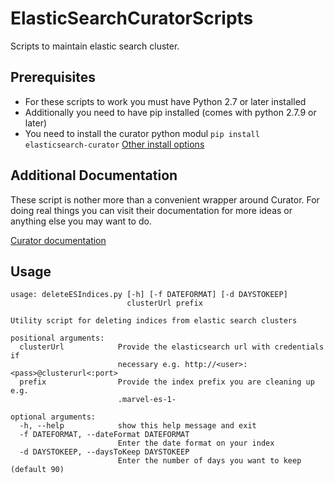 # ElasticSearchCuratorScripts
Scripts to maintain elastic search cluster.

## Prerequisites
* For these scripts to work you must have Python 2.7 or later installed
* Additionally you need to have pip installed (comes with python 2.7.9 or later)
* You need to install the curator python modul `pip install elasticsearch-curator` [Other install options](https://www.elastic.co/guide/en/elasticsearch/client/curator/4.0/installation.html)

## Additional Documentation
These script is nother more than a convenient wrapper around Curator. For doing real things you can visit their documentation for more ideas or anything else you may want to do.

[Curator documentation](http://curator.readthedocs.io/en/4.0/)

## Usage

```
usage: deleteESIndices.py [-h] [-f DATEFORMAT] [-d DAYSTOKEEP]
                          clusterUrl prefix

Utility script for deleting indices from elastic search clusters

positional arguments:
  clusterUrl            Provide the elasticsearch url with credentials if
                        necessary e.g. http://<user>:<pass>@clusterurl<:port>
  prefix                Provide the index prefix you are cleaning up e.g.
                        .marvel-es-1-

optional arguments:
  -h, --help            show this help message and exit
  -f DATEFORMAT, --dateFormat DATEFORMAT
                        Enter the date format on your index
  -d DAYSTOKEEP, --daysToKeep DAYSTOKEEP
                        Enter the number of days you want to keep (default 90)
```



